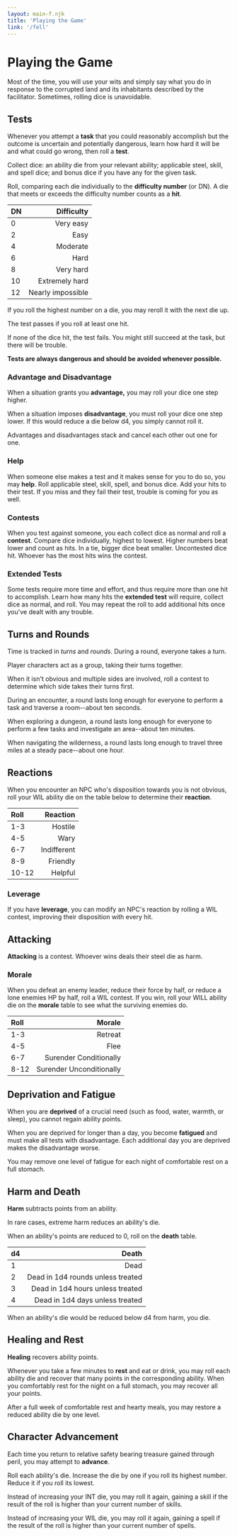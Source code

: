 ```yaml
---
layout: main-f.njk
title: 'Playing the Game'
link: '/fell'
---
```


# Playing the Game

Most of the time, you will use your wits and simply say what you do in response to the corrupted land and its inhabitants described by the facilitator. Sometimes, rolling dice is unavoidable.

## Tests

Whenever you attempt a **task** that you could reasonably accomplish but the outcome is uncertain and potentially dangerous, learn how hard it will be and what could go wrong, then roll a **test**.

Collect dice: an ability die from your relevant ability; applicable steel, skill, and spell dice; and bonus dice if you have any for the given task.

Roll, comparing each die individually to the **difficulty number** (or DN). A die that meets or exceeds the difficulty number counts as a **hit**.

DN|Difficulty
:--|--:
0|Very easy
2|Easy
4|Moderate
6|Hard
8|Very hard
10|Extremely hard
12|Nearly impossible

If you roll the highest number on a die, you may reroll it with the next die up.

The test passes if you roll at least one hit.

If none of the dice hit, the test fails. You might still succeed at the task, but there will be trouble.

**Tests are always dangerous and should be avoided whenever possible.**

### Advantage and Disadvantage

When a situation grants you **advantage,** you may roll your dice one step higher.

When a situation imposes **disadvantage**, you must roll your dice one step lower. If this would reduce a die below d4, you simply cannot roll it.

Advantages and disadvantages stack and cancel each other out one for one.

### Help

When someone else makes a test and it makes sense for you to do so, you may **help**. Roll applicable steel, skill, spell, and bonus dice. Add your hits to their test. If you miss and they fail their test, trouble is coming for you as well.

### Contests

When you test against someone, you each collect dice as normal and roll a **contest**. Compare dice individually, highest to lowest. Higher numbers beat lower and count as hits. In a tie, bigger dice beat smaller. Uncontested dice hit. Whoever has the most hits wins the contest.

### Extended Tests

Some tests require more time and effort, and thus require more than one hit to accomplish. Learn how many hits the **extended test** will require, collect dice as normal, and roll. You may repeat the roll to add additional hits once you've dealt with any trouble.

## Turns and Rounds

Time is tracked in *turns* and *rounds*. During a round, everyone takes a turn.

Player characters act as a group, taking their turns together.

When it isn't obvious and multiple sides are involved, roll a contest to determine which side takes their turns first.

During an encounter, a round lasts long enough for everyone to perform a task and traverse a room--about ten seconds.

When exploring a dungeon, a round lasts long enough for everyone to perform a few tasks and investigate an area--about ten minutes.

When navigating the wilderness, a round lasts long enough to travel three miles at a steady pace--about one hour.

## Reactions

When you encounter an NPC who's disposition towards you is not obvious, roll your WIL ability die on the table below to determine their **reaction**.

Roll|Reaction
:--|--:
1-3|Hostile
4-5|Wary
6-7|Indifferent
8-9|Friendly
10-12|Helpful

### Leverage

If you have **leverage**, you can modify an NPC's reaction by rolling a WIL contest, improving their disposition with every hit.

## Attacking

**Attacking** is a contest. Whoever wins deals their steel die as harm.

### Morale

When you defeat an enemy leader, reduce their force by half, or reduce a lone enemies HP by half, roll a WIL contest. If you win, roll your WILL ability die on the **morale** table to see what the surviving enemies do.

Roll|Morale
:--|--:
1-3|Retreat
4-5|Flee
6-7|Surender Conditionally
8-12|Surender Unconditionally

## Deprivation and Fatigue

When you are **deprived** of a crucial need (such as food, water, warmth, or sleep), you cannot regain ability points.

When you are deprived for longer than a day, you become **fatigued** and must make all tests with disadvantage. Each additional day you are deprived makes the disadvantage worse.

You may remove one level of fatigue for each night of comfortable rest on a full stomach.

## Harm and Death

**Harm** subtracts points from an ability.

In rare cases, extreme harm reduces an ability's die.

When an ability's points are reduced to 0, roll on the **death** table.

d4|Death
:--|--:
1|Dead
2|Dead in 1d4 rounds unless treated
3|Dead in 1d4 hours unless treated
4|Dead in 1d4 days unless treated

When an ability's die would be reduced below d4 from harm, you die.

## Healing and Rest

**Healing** recovers ability points.

Whenever you take a few minutes to **rest** and eat or drink, you may roll each ability die and recover that many points in the corresponding ability. When you comfortably rest for the night on a full stomach, you may recover all your points.

After a full week of comfortable rest and hearty meals, you may restore a reduced ability die by one level.

## Character Advancement

Each time you return to relative safety bearing treasure gained through peril, you may attempt to **advance**.

Roll each ability's die. Increase the die by one if you roll its highest number. Reduce it if you roll its lowest.

Instead of increasing your INT die, you may roll it again, gaining a skill if the result of the roll is higher than your current number of skills.

Instead of increasing your WIL die, you may roll it again, gaining a spell if the result of the roll is higher than your current number of spells.
